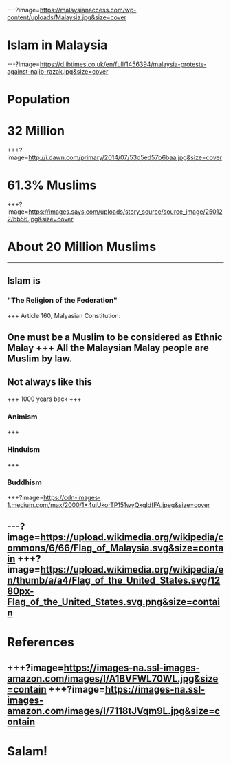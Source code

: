 ---?image=https://malaysianaccess.com/wp-content/uploads/Malaysia.jpg&size=cover
# Islam in Malaysia
---?image=https://d.ibtimes.co.uk/en/full/1456394/malaysia-protests-against-najib-razak.jpg&size=cover
# Population
# 32 Million
+++?image=http://i.dawn.com/primary/2014/07/53d5ed57b6baa.jpg&size=cover
# 61.3% Muslims
+++?image=https://images.says.com/uploads/story_source/source_image/250122/bb56.jpg&size=cover
# About 20 Million Muslims
---
## Islam is 
### "The Religion of the Federation" 
+++
Article 160, Malyasian Constitution:

One must be a Muslim to be considered as Ethnic Malay
+++
All the Malaysian Malay people are Muslim by law.
---
## Not always like this
+++
1000 years back
+++
### Animism
+++
### Hinduism
+++
### Buddhism
+++?image=https://cdn-images-1.medium.com/max/2000/1*4uiUkorTP151wyQxgIdfFA.jpeg&size=cover






---?image=https://upload.wikimedia.org/wikipedia/commons/6/66/Flag_of_Malaysia.svg&size=contain
+++?image=https://upload.wikimedia.org/wikipedia/en/thumb/a/a4/Flag_of_the_United_States.svg/1280px-Flag_of_the_United_States.svg.png&size=contain
---
# References
+++?image=https://images-na.ssl-images-amazon.com/images/I/A1BVFWL70WL.jpg&size=contain
+++?image=https://images-na.ssl-images-amazon.com/images/I/7118tJVqm9L.jpg&size=contain
---
# Salam!
